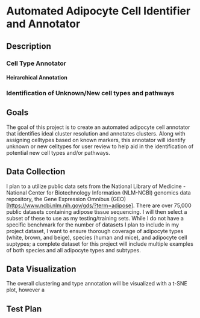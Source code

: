 # **Automated Adipocyte Cell Identifier and Annotator** #

## Description
### Cell Type Annotator
#### Heirarchical Annotation
### Identification of Unknown/New cell types and pathways
## Goals
The goal of this project is to create an automated adipocyte cell annotator that identifies ideal cluster resolution and annotates clusters. Along with assigning celltypes based on known markers, this annotator will identify unknown or new celltypes for user review to help aid in the identification of potential new cell types and/or pathways.
## Data Collection
I plan to a utilize public data sets from the National Library of Medicine - National Center for Biotechnology Information (NLM-NCBI) genomics data repository, the Gene Expression Omnibus (GEO) [https://www.ncbi.nlm.nih.gov/gds/?term=adipose]. There are over 75,000 public datasets containing adipose tissue sequencing. I will then select a subset of these to use as my testing/training sets. While I do not have a specific benchmark for the number of datasets I plan to include in my project dataset, I want to ensure thorough coverage of adipocyte types (white, brown, and beige), species (human and mice), and adipocyte cell suptypes; a complete dataset for this project will include multiple examples of both species and all adipocyte types and subtypes.
## Data Visualization
The overall clustering and type annotation will be visualized with a t-SNE plot, however a 
## Test Plan
